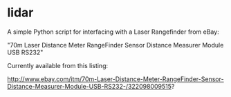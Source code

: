 # lidar

A simple Python script for interfacing with a Laser Rangefinder from eBay:

"70m Laser Distance Meter RangeFinder Sensor Distance Measurer Module USB RS232"

Currently available from this listing:

http://www.ebay.com/itm/70m-Laser-Distance-Meter-RangeFinder-Sensor-Distance-Measurer-Module-USB-RS232-/322098009515?
